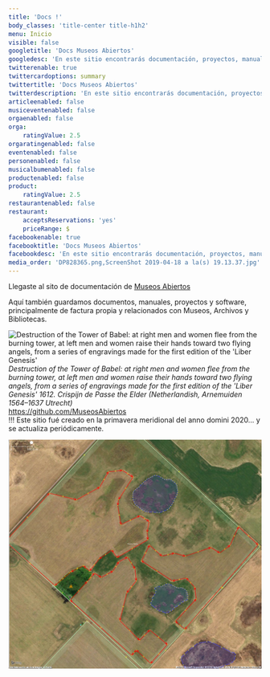 ```yaml
---
title: 'Docs !'
body_classes: 'title-center title-h1h2'
menu: Inicio
visible: false
googletitle: 'Docs Museos Abiertos'
googledesc: 'En este sitio encontrarás documentación, proyectos, manuales y software, principalmente relacionados con Museos, Archivos y Bibliotecas.'
twitterenable: true
twittercardoptions: summary
twittertitle: 'Docs Museos Abiertos'
twitterdescription: 'En este sitio encontrarás documentación, proyectos, manuales y software, principalmente relacionados con Museos, Archivos y Bibliotecas.'
articleenabled: false
musiceventenabled: false
orgaenabled: false
orga:
    ratingValue: 2.5
orgaratingenabled: false
eventenabled: false
personenabled: false
musicalbumenabled: false
productenabled: false
product:
    ratingValue: 2.5
restaurantenabled: false
restaurant:
    acceptsReservations: 'yes'
    priceRange: $
facebookenable: true
facebooktitle: 'Docs Museos Abiertos'
facebookdesc: 'En este sitio encontrarás documentación, proyectos, manuales y software, principalmente relacionados con Museos, Archivos y Bibliotecas.'
media_order: 'DP828365.png,ScreenShot 2019-04-18 a la(s) 19.13.37.jpg'
---
```


Llegaste al sito de documentación de [Museos Abiertos](https://museosabiertos.org)

Aquí también guardamos documentos, manuales, proyectos y software, principalmente de factura propia y relacionados con Museos, Archivos y Bibliotecas.

![Destruction of the Tower of Babel: at right men and women flee from the burning tower, at left men and women raise their hands toward two flying angels, from a series of engravings made for the first edition of the 'Liber Genesis'
](DP828365.png)
<cite>Destruction of the Tower of Babel: at right men and women flee from the burning tower, at left men and women raise their hands toward two flying angels, from a series of engravings made for the first edition of the 'Liber Genesis' 1612. Crispijn de Passe the Elder (Netherlandish, Arnemuiden 1564–1637 Utrecht)
</cite>
</br>
<i class="fa fa-github fa-2x" aria-hidden="true"></i> https://github.com/MuseosAbiertos
</br>
!!! Este sitio fué creado en la primavera meridional del anno domini 2020... y se actualiza periódicamente. 

![](ScreenShot%202019-04-18%20a%20la%28s%29%2019.13.37.jpg)
